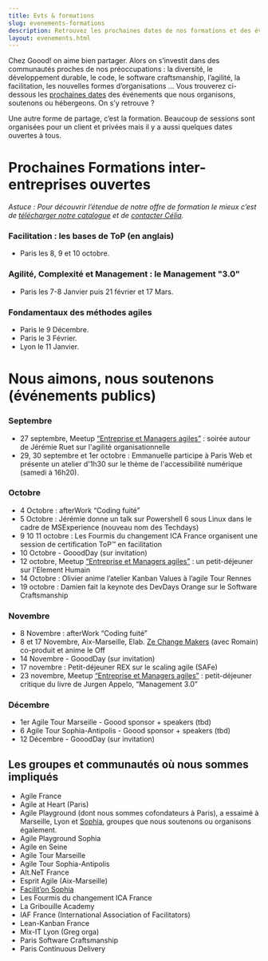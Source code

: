 ```yaml
---
title: Evts & formations
slug: evenements-formations
description: Retrouvez les prochaines dates de nos formations et des événements ouverts au public où vous pouvez nous rencontrer.
layout: evenements.html
---
```

Chez Goood! on aime bien partager. Alors on s’investit dans des communautés proches de nos préoccupations : la diversité, le développement durable, le code, le software craftsmanship, l’agilité, la facilitation, les nouvelles formes d’organisations …
Vous trouverez ci-dessous les [prochaines dates](#prochaines-dates) des événements que nous organisons, soutenons ou hébergeons. On s’y retrouve ?

Une autre forme de partage, c’est la formation. Beaucoup de sessions sont organisées pour un client et privées mais il y a aussi quelques dates ouvertes à tous. 

# Prochaines Formations inter-entreprises ouvertes #

*Astuce : Pour découvrir l’étendue de notre offre de formation le mieux c’est de [télécharger notre catalogue](http://www.goood.pro/files/catalogue-formations-goood.pdf) et de [contacter Célia](formation@goood.pro).* 

### Facilitation : les bases de ToP (en anglais) ###
* Paris les 8, 9 et 10 octobre.

### Agilité, Complexité et Management : le Management "3.0" ###
* Paris les 7-8 Janvier puis 21 février et 17 Mars.

### Fondamentaux des méthodes agiles ###
* Paris le 9 Décembre.
* Paris le 3 Février.
* Lyon le 11 Janvier.

<a name="prochaines-dates"></a>
# Nous aimons, nous soutenons (événements publics) #

### Septembre ###
* 27 septembre, Meetup [“Entreprise et Managers agiles”](http://www.meetup.com/fr-FR/entreprise-agile) : soirée autour de Jérémie Ruet sur l'agilité organisationnelle
* 29, 30 septembre et 1er octobre : Emmanuelle participe à Paris Web et présente un atelier d'1h30 sur le thème de l'accessibilité numérique (samedi à 16h20).

### Octobre ###
* 4 Octobre : afterWork “Coding fuité”
* 5 Octobre : Jérémie donne un talk sur Powershell 6 sous Linux dans le cadre de MSExperience (nouveau nom des Techdays)
* 9 10 11 octobre : Les Fourmis du changement ICA France organisent une session de certification ToP&trade; en facilitation
* 10 Octobre - GooodDay (sur invitation)
* 12 octobre, Meetup [“Entreprise et Managers agiles”](http://www.meetup.com/fr-FR/entreprise-agile) : un petit-déjeuner sur l'Element Humain
* 14 Octobre : Olivier anime l’atelier Kanban Values à l’agile Tour Rennes
* 19 octobre : Damien fait la keynote des DevDays Orange sur le Software Craftsmanship

### Novembre ###
* 8 Novembre : afterWork “Coding fuité”
* 8 et 17 Novembre, Aix-Marseille, Elab. [Ze Change Makers](http://zechangemakers.com) (avec Romain) co-produit et anime le Off
* 14 Novembre - GooodDay (sur invitation)
* 17 novembre : Petit-déjeuner REX sur le scaling agile (SAFe)
* 23 novembre, Meetup [“Entreprise et Managers agiles”](http://www.meetup.com/fr-FR/entreprise-agile) : petit-déjeuner critique du livre de Jurgen Appelo, “Management 3.0”

### Décembre ###
* 1er Agile Tour Marseille - Goood sponsor + speakers (tbd)
* 6 Agile Tour Sophia-Antipolis - Goood sponsor + speakers (tbd)
* 12 Décembre - GooodDay (sur invitation)

## Les groupes et communautés où nous sommes impliqués ##
* Agile France 
* Agile at Heart (Paris)
* Agile Playground (dont nous sommes cofondateurs à Paris), a essaimé à Marseille, Lyon et [Sophia](http://www.meetup.com/Agile-Play-Ground/), groupes que nous soutenons ou organisons également.
* Agile Playground Sophia
* Agile en Seine
* Agile Tour Marseille
* Agile Tour Sophia-Antipolis
* Alt.NeT France
* Esprit Agile (Aix-Marseille)
* [Facilit’on Sophia](http://www.meetup.com/FacilitON/)  
* Les Fourmis du changement ICA France
* La Gribouille Academy
* IAF France (International Association of Facilitators)
* Lean-Kanban France
* Mix-IT Lyon (Greg orga)
* Paris Software Craftsmanship
* Paris Continuous Delivery 